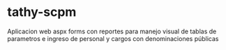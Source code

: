 # tathy-scpm
Aplicacion web aspx forms con reportes para manejo visual de tablas de parametros e ingreso de personal y cargos con denominaciones públicas
